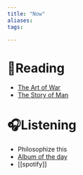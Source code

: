 ```yaml
---
title: "Now"
aliases: 
tags: 

---
```


# 📖Reading
- [The Art of War](notes/the-art-of-war.md)
- [The Story of Man](notes/the-story-of-man.md)

# 🎧Listening
- Philosophize this
- [Album of the day](1001albumsgenerator.com)
- [[spotify]]